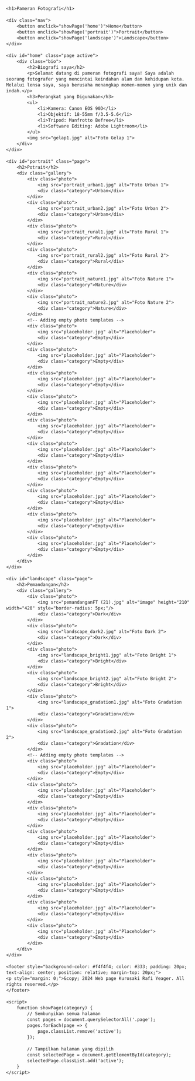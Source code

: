 <!DOCTYPE html>
<html lang="id">
<head>
    <meta charset="UTF-8">
    <meta name="viewport" content="width=device-width, initial-scale=1.0">
    <title>Pameran Fotografi</title>
    <link rel="stylesheet" href="styles.css">
</head>
<body>

    <h1>Pameran Fotografi</h1>

    <div class="nav">
        <button onclick="showPage('home')">Home</button>
        <button onclick="showPage('portrait')">Portrait</button>
        <button onclick="showPage('landscape')">Landscape</button>
    </div>

    <div id="home" class="page active">
        <div class="bio">
            <h2>Biografi saya</h2>
            <p>Selamat datang di pameran fotografi saya! Saya adalah seorang fotografer yang mencintai keindahan alam dan kehidupan kota. Melalui lensa saya, saya berusaha menangkap momen-momen yang unik dan indah.</p>
            <h3>Perangkat yang Digunakan</h3>
            <ul>
                <li>Kamera: Canon EOS 90D</li>
                <li>Objektif: 18-55mm f/3.5-5.6</li>
                <li>Tripod: Manfrotto Befree</li>
                <li>Software Editing: Adobe Lightroom</li>
            </ul>
            <img src="gelap1.jpg" alt="Foto Gelap 1">
        </div>
    </div>

    <div id="portrait" class="page">
        <h2>Potrait</h2>
        <div class="gallery">
            <div class="photo">
                <img src="portrait_urban1.jpg" alt="Foto Urban 1">
                <div class="category">Urban</div>
            </div>
            <div class="photo">
                <img src="portrait_urban2.jpg" alt="Foto Urban 2">
                <div class="category">Urban</div>
            </div>
            <div class="photo">
                <img src="portrait_rural1.jpg" alt="Foto Rural 1">
                <div class="category">Rural</div>
            </div>
            <div class="photo">
                <img src="portrait_rural2.jpg" alt="Foto Rural 2">
                <div class="category">Rural</div>
            </div>
            <div class="photo">
                <img src="portrait_nature1.jpg" alt="Foto Nature 1">
                <div class="category">Nature</div>
            </div>
            <div class="photo">
                <img src="portrait_nature2.jpg" alt="Foto Nature 2">
                <div class="category">Nature</div>
            </div>
            <!-- Adding empty photo templates -->
            <div class="photo">
                <img src="placeholder.jpg" alt="Placeholder">
                <div class="category">Empty</div>
            </div>
            <div class="photo">
                <img src="placeholder.jpg" alt="Placeholder">
                <div class="category">Empty</div>
            </div>
            <div class="photo">
                <img src="placeholder.jpg" alt="Placeholder">
                <div class="category">Empty</div>
            </div>
            <div class="photo">
                <img src="placeholder.jpg" alt="Placeholder">
                <div class="category">Empty</div>
            </div>
            <div class="photo">
                <img src="placeholder.jpg" alt="Placeholder">
                <div class="category">Empty</div>
            </div>
            <div class="photo">
                <img src="placeholder.jpg" alt="Placeholder">
                <div class="category">Empty</div>
            </div>
            <div class="photo">
                <img src="placeholder.jpg" alt="Placeholder">
                <div class="category">Empty</div>
            </div>
            <div class="photo">
                <img src="placeholder.jpg" alt="Placeholder">
                <div class="category">Empty</div>
            </div>
            <div class="photo">
                <img src="placeholder.jpg" alt="Placeholder">
                <div class="category">Empty</div>
            </div>
            <div class="photo">
                <img src="placeholder.jpg" alt="Placeholder">
                <div class="category">Empty</div>
            </div>
        </div>
    </div>

    <div id="landscape" class="page">
        <h2>Pemandangan</h2>
        <div class="gallery">
            <div class="photo">
                <img src="pemandanganFT (21).jpg" alt="image" height="210" width="420" style="border-radius: 5px;"/>
                <div class="category">Dark</div>
            </div>
            <div class="photo">
                <img src="landscape_dark2.jpg" alt="Foto Dark 2">
                <div class="category">Dark</div>
            </div>
            <div class="photo">
                <img src="landscape_bright1.jpg" alt="Foto Bright 1">
                <div class="category">Bright</div>
            </div>
            <div class="photo">
                <img src="landscape_bright2.jpg" alt="Foto Bright 2">
                <div class="category">Bright</div>
            </div>
            <div class="photo">
                <img src="landscape_gradation1.jpg" alt="Foto Gradation 1">
                <div class="category">Gradation</div>
            </div>
            <div class="photo">
                <img src="landscape_gradation2.jpg" alt="Foto Gradation 2">
                <div class="category">Gradation</div>
            </div>
            <!-- Adding empty photo templates -->
            <div class="photo">
                <img src="placeholder.jpg" alt="Placeholder">
                <div class="category">Empty</div>
            </div>
            <div class="photo">
                <img src="placeholder.jpg" alt="Placeholder">
                <div class="category">Empty</div>
            </div>
            <div class="photo">
                <img src="placeholder.jpg" alt="Placeholder">
                <div class="category">Empty</div>
            </div>
            <div class="photo">
                <img src="placeholder.jpg" alt="Placeholder">
                <div class="category">Empty</div>
            </div>
            <div class="photo">
                <img src="placeholder.jpg" alt="Placeholder">
                <div class="category">Empty</div>
            </div>
            <div class="photo">
                <img src="placeholder.jpg" alt="Placeholder">
                <div class="category">Empty</div>
            </div>
            <div class="photo">
                <img src="placeholder.jpg" alt="Placeholder">
                <div class="category">Empty</div>
            </div>
            <div class="photo">
                <img src="placeholder.jpg" alt="Placeholder">
                <div class="category">Empty</div>
            </div>
        </div>
    </div>

    <footer style="background-color: #f4f4f4; color: #333; padding: 20px; text-align: center; position: relative; margin-top: 20px;">
    <p style="margin: 0;">&copy; 2024 Web page Kurosaki Rafi Yeager. All rights reserved.</p>
    </footer>

    <script>
        function showPage(category) {
            // Sembunyikan semua halaman
            const pages = document.querySelectorAll('.page');
            pages.forEach(page => {
                page.classList.remove('active');
            });

            // Tampilkan halaman yang dipilih
            const selectedPage = document.getElementById(category);
            selectedPage.classList.add('active');
        }
    </script>

</body>
</html>
